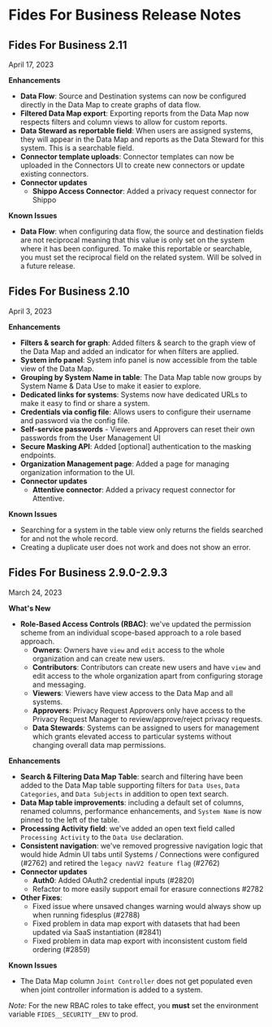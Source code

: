 # Fides For Business Release Notes 

## Fides For Business 2.11
April 17, 2023

**Enhancements**
- **Data Flow**: Source and Destination systems can now be configured directly in the Data Map to create graphs of data flow.
- **Filtered Data Map export**: Exporting reports from the Data Map now respects filters and column views to allow for custom reports.
- **Data Steward as reportable field**: When users are assigned systems, they will appear in the Data Map and reports as the Data Steward for this system. This is a searchable field.
- **Connector template uploads**: Connector templates can now be uploaded in the Connectors UI to create new connectors or update existing connectors. 
- **Connector updates**
    - **Shippo Access Connector**: Added a privacy request connector for Shippo

**Known Issues**
- **Data Flow**: when configuring data flow, the source and destination fields are not reciprocal meaning that this value is only set on the system where it has been configured. To make this reportable or searchable, you must set the reciprocal field on the related system. Will be solved in a future release.

## Fides For Business 2.10
April 3, 2023

**Enhancements**
- **Filters & search for graph**: Added filters & search to the graph view of the Data Map and added an indicator for when filters are applied.
- **System info panel**: System info panel is now accessible from the table view of the Data Map.
- **Grouping by System Name in table**: The Data Map table now groups by System Name & Data Use to make it easier to explore. 
- **Dedicated links for systems**: Systems now have dedicated URLs to make it easy to find or share a system.
- **Credentials via config file**: Allows users to configure their username and password via the config file.
- **Self-service passwords** - Viewers and Approvers can reset their own passwords from the User Management UI
- **Secure Masking API**: Added [optional] authentication to the masking endpoints. 
- **Organization Management page**: Added a page for managing organization information to the UI. 
- **Connector updates**
    - **Attentive connector**: Added a privacy request connector for Attentive.

**Known Issues**
- Searching for a system in the table view only returns the fields searched for and not the whole record.
- Creating a duplicate user does not work and does not show an error.


## Fides For Business 2.9.0-2.9.3
March 24, 2023

**What's New**
- **Role-Based Access Controls (RBAC)**: we've updated the permission scheme from an individual scope-based approach to a role based approach.
    - **Owners**: Owners have `view` and `edit` access to the whole organization and can create new users.
    - **Contributors**: Contributors can create new users and have `view` and edit access to the whole organization apart from configuring storage and messaging.
    - **Viewers**: Viewers have view access to the Data Map and all systems.
    - **Approvers**: Privacy Request Approvers only have access to the Privacy Request Manager to review/approve/reject privacy requests.
    - **Data Stewards**: Systems can be assigned to users for management which grants elevated access to particular systems without changing overall data map permissions.

**Enhancements**
- **Search & Filtering Data Map Table**: search and filtering have been added to the Data Map table supporting filters for `Data Uses`, `Data Categories`, and `Data Subjects` in addition to open text search.
- **Data Map table improvements**: including a default set of columns, renamed columns, performance enhancements, and `System Name` is now pinned to the left of the table.
- **Processing Activity field**: we've added an open text field called `Processing Activity` to the `Data Use` declaration. 
- **Consistent navigation**: we've removed progressive navigation logic that would hide Admin UI tabs until Systems / Connections were configured (#2762) and retired the `legacy navV2 feature flag` (#2762)
- **Connector updates**
    - **Auth0**: Added OAuth2 credential inputs (#2820)
    - Refactor to more easily support email for erasure connections #2782
- **Other Fixes**: 
    - Fixed issue where unsaved changes warning would always show up when running fidesplus (#2788)
    - Fixed problem in data map export with datasets that had been updated via SaaS instantiation (#2841)
    - Fixed problem in data map export with inconsistent custom field ordering (#2859)

**Known Issues**
* The Data Map column `Joint Controller` does not get populated even when joint controller information is added to a system.


*Note:* For the new RBAC roles to take effect, you **must** set the environment variable `FIDES__SECURITY__ENV` to prod.